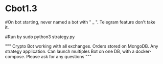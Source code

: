 # Cbot1.3
#On bot starting, never named a bot with " _ ". Telegram feature don't take it.

#Run by sudo python3 strategy.py

"""
Crypto Bot working with all exchanges.
Orders stored on MongoDB.
Any strategy application.
Can launch multiples Bot on one DB, with a docker-compose.
Please ask for any questions
"""
